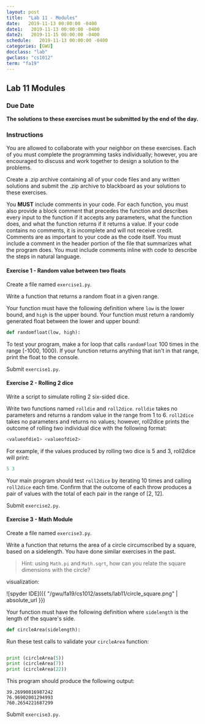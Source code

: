 ```yaml
---
layout: post
title:  "Lab 11 - Modules"
date:   2019-11-13 00:00:00 -0400
date1:   2019-11-13 00:00:00 -0400
date2:   2019-11-15 00:00:00 -0400
schedule:   2019-11-13 00:00:00 -0400
categories: [GWU]
docclass: "lab"
gwclass: "cs1012"
term: "fa19"
---
```

<head>
  <link href="/css/syntax.css" rel="stylesheet">
</head>

## Lab 11 Modules

### Due Date
**The solutions to these exercises must be submitted by the end of the day.**

### Instructions

You are allowed to collaborate with your neighbor on these exercises.  Each of you must complete the programming tasks individually; however, you are encouraged to discuss and work together to design a solution to the problems.

Create a .zip archive containing all of your code files and any written solutions and submit the .zip archive to blackboard as your solutions to these exercises.

You **MUST** include comments in your code.  For each function, you must also provide a block comment that precedes the function and describes every input to the function if it accepts any parameters, what the function does, and what the function returns if it returns a value.  If your code contains no comments, it is incomplete and will not receive credit.  Comments are as important to your code as the code itself.  You must include a comment in the header portion of the file that summarizes what the program does.  You must include comments inline with code to describe the steps in natural language.

#### Exercise 1 - Random value between two floats
Create a file named ```exercise1.py```.

Write a function that returns a random float in a given range.

Your function must have the following definition where ```low``` is the lower bound, and ```high``` is the upper bound. Your function must return a randomly generated float between the lower and upper bound:
```python
def randomfloat(low, high):
```

To test your program, make a for loop that calls ``randomFloat`` 100 times in the range [-1000, 1000). If your function returns anything that isn't in that range, print the float to the console.


Submit ```exercise1.py```.


#### Exercise 2 - Rolling 2 dice
Write a script to simulate rolling 2 six-sided dice.

Write two functions named ``rolldie`` and ``roll2dice``. ``rolldie`` takes no parameters and returns a random value in the range from 1 to 6. ``roll2dice`` takes no parameters and returns no values; however, roll2dice prints the outcome of rolling two individual dice with the following format:

```python
<valueofdie1> <valueofdie2>
```

For example, if the values produced by rolling two dice is 5 and 3, roll2dice will print:

```python
5 3
```

Your main program should test ``roll2dice`` by iterating 10 times and calling ``roll2dice`` each time. Confirm that the outcome of each throw produces a pair of values with the total of each pair in the range of [2, 12].

Submit ```exercise2.py```.


#### Exercise 3 - Math Module
Create a file named ```exercise3.py```.

Write a function that returns the area of a circle circumscribed by a square, based on a sidelength. You have done similar exercises in the past.
> Hint: using ``Math.pi`` and ``Math.sqrt``, how can you relate the square dimensions with the circle?

visualization:

![spyder IDE]({{ "/gwu/fa19/cs1012/assets/lab11/circle_square.png" | absolute_url }})


Your function must have the following definition where ```sidelength``` is the length of the square's side.

```python
def circleArea(sidelength):
```


Run these test calls to validate your ```circleArea``` function:

```python

print (circleArea(5))
print (circleArea(7))
print (circleArea(22))
```

This program should produce the following output:
```
39.26990816987242
76.96902001294993
760.2654221687299
```



Submit ```exercise3.py```.
